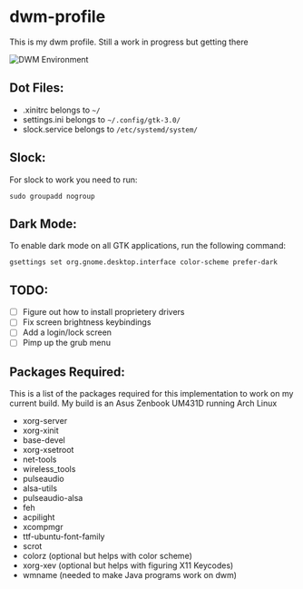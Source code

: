 # dwm-profile

This is my dwm profile. Still a work in progress but getting there

![DWM Environment](https://github.com/TaqieldinHamoda/dwm-profile/blob/main/Preview.png "A Preview of my DWM Environment")

## Dot Files:
- .xinitrc belongs to `~/`
- settings.ini belongs to `~/.config/gtk-3.0/`
- slock.service belongs to `/etc/systemd/system/`

## Slock:
For slock to work you need to run:
```
sudo groupadd nogroup
```

## Dark Mode:
To enable dark mode on all GTK applications, run the following command:

```
gsettings set org.gnome.desktop.interface color-scheme prefer-dark
```

## TODO:
-[ ] Figure out how to install proprietery drivers
-[ ] Fix screen brightness keybindings
-[ ] Add a login/lock screen
-[ ] Pimp up the grub menu

## Packages Required:
This is a list of the packages required for this implementation to work on my current build.
My build is an Asus Zenbook UM431D running Arch Linux

- xorg-server
- xorg-xinit
- base-devel
- xorg-xsetroot
- net-tools
- wireless_tools
- pulseaudio
- alsa-utils
- pulseaudio-alsa
- feh
- acpilight
- xcompmgr
- ttf-ubuntu-font-family
- scrot
- colorz (optional but helps with color scheme)
- xorg-xev (optional but helps with figuring X11 Keycodes)
- wmname (needed to make Java programs work on dwm)
